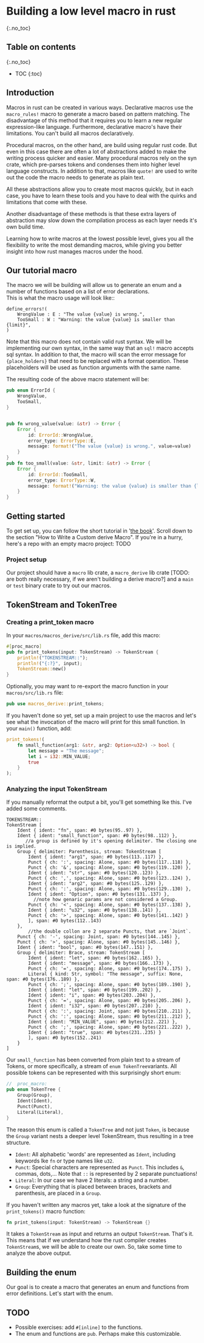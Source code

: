 # Building a low level macro in rust
{:.no_toc}
## Table on contents
{:.no_toc}
* TOC
{:toc}

## Introduction
Macros in rust can be created in various ways. Declarative macros use the `macro_rules!` macro 
to generate a macro based on pattern matching. The disadvantage of this method that it requires you 
to learn a new regular expression-like language.
Furthermore, declarative macro's have their limitations. You can't build all macros declaratively.

Procedural macros, on the other hand, are build using regular rust code. But even in this case there 
are often a lot of abstractions added to make the writing process quicker and easier. Many procedural 
macros rely on the syn crate, which pre-parses tokens and condenses them into higher level language constructs. 
In addition to that, macros like `quote!` are used to write out the code the macro needs to generate as plain text.

All these abstractions allow you to create most macros quickly, but in each case, you have to learn these tools
and you have to deal with the quirks and limitations that come with these.

Another disadvantage of these methods is that these extra layers of abstraction may slow down the compilation
process as each layer needs it's own build time.

Learning how to write macros at the lowest possible level, gives you all the flexibility to write the most 
demanding macros, while giving you better insight into how rust manages macros under the hood.

## Our tutorial macro
The macro we will be building will allow us to generate an enum and a number of functions based on a 
list of error declarations.\
This is what the macro usage will look like::
```
define_errors!(
    WrongValue : E : "The value {value} is wrong.",
    TooSmall : W : "Warning: the value {value} is smaller than {limit}",
)
```
Note that this macro does not contain valid rust syntax. We will be implementing our own syntax, 
in the same way that an `sql!` macro accepts sql syntax. 
In addition to that, the macro will scan the error message for `{place_holders}` that need to be replaced 
with a format operation. These placeholders will be used as function arguments with the same name.

The resulting code of the above macro statement will be:
```rust
pub enum ErrorId {
    WrongValue,
    TooSmall,
}


pub fn wrong_value(value: &str) -> Error {
    Error {
        id: ErrorId::WrongValue,
        error_type: ErrorType::E,
        message: format!("The value {value} is wrong.", value=value)
    }
}
pub fn too_small(value: &str, limit: &str) -> Error {
    Error {
        id: ErrorId::TooSmall,
        error_type: ErrorType::W,
        message: format!("Warning: the value {value} is smaller than {limit}", value=value, limit=limit)
    }
}
```

## Getting started

To get set up, you can follow the short tutorial in '[the book](https://doc.rust-lang.org/book/ch19-06-macros.html)'.
Scroll down to the section "How to Write a Custom derive Macro".
If you're in a hurry, here's a repo with an empty macro project: TODO

### Project setup
Our project should have a `macro` lib crate, a `macro_derive` lib crate 
[TODO: are both really necessary, if we aren't building a derive macro?]
and a `main` or `test` binary crate to try out our macros.

## TokenStream and TokenTree
### Creating a print_token macro
In your `macros/macros_derive/src/lib.rs` file, add this macro:

```rust
#[proc_macro]
pub fn print_tokens(input: TokenStream) -> TokenStream {
    println!("TOKENSTREAM::");
    println!("{:?}", input);
    TokenStream::new()
}
```

Optionally, you may want to re-export the macro function in your `macros/src/lib.rs` file:
```rust
pub use macros_derive::print_tokens;
```

If you haven't done so yet, set up a main project to use the macros and let's see what 
the invocation of the macro will print for this small function. In your `main()` function, add:
```rust
print_tokens!(
    fn small_function(arg1: &str, arg2: Option<u32>) -> bool {
        let message = "The message";
        let i = i32::MIN_VALUE;
        true
    }
);
```

### Analyzing the input TokenStream

If you manually reformat the output a bit, you'll get something lke this. I've added some comments.
```
TOKENSTREAM::
TokenStream [
    Ident { ident: "fn", span: #0 bytes(95..97) }, 
    Ident { ident: "small_function", span: #0 bytes(98..112) },
       //a group is defined by it's opening delimiter. The closing one is implied. 
    Group { delimiter: Parenthesis, stream: TokenStream [ 
        Ident { ident: "arg1", span: #0 bytes(113..117) }, 
        Punct { ch: ':', spacing: Alone, span: #0 bytes(117..118) }, 
        Punct { ch: '&', spacing: Alone, span: #0 bytes(119..120) }, 
        Ident { ident: "str", span: #0 bytes(120..123) }, 
        Punct { ch: ',', spacing: Alone, span: #0 bytes(123..124) }, 
        Ident { ident: "arg2", span: #0 bytes(125..129) }, 
        Punct { ch: ':', spacing: Alone, span: #0 bytes(129..130) }, 
        Ident { ident: "Option", span: #0 bytes(131..137) }, 
          //note how genaric params are not considered a Group.
        Punct { ch: '<', spacing: Alone, span: #0 bytes(137..138) }, 
        Ident { ident: "u32", span: #0 bytes(138..141) }, 
        Punct { ch: '>', spacing: Alone, span: #0 bytes(141..142) }
        ], span: #0 bytes(112..143) 
    }, 
        //the double collon are 2 separate Puncts, that are `Joint`.
    Punct { ch: '-', spacing: Joint, span: #0 bytes(144..145) }, 
    Punct { ch: '>', spacing: Alone, span: #0 bytes(145..146) }, 
    Ident { ident: "bool", span: #0 bytes(147..151) }, 
    Group { delimiter: Brace, stream: TokenStream [
        Ident { ident: "let", span: #0 bytes(162..165) }, 
        Ident { ident: "message", span: #0 bytes(166..173) }, 
        Punct { ch: '=', spacing: Alone, span: #0 bytes(174..175) }, 
        Literal { kind: Str, symbol: "The message", suffix: None, span: #0 bytes(176..189) }, 
        Punct { ch: ';', spacing: Alone, span: #0 bytes(189..190) }, 
        Ident { ident: "let", span: #0 bytes(199..202) }, 
        Ident { ident: "i", span: #0 bytes(203..204) }, 
        Punct { ch: '=', spacing: Alone, span: #0 bytes(205..206) }, 
        Ident { ident: "i32", span: #0 bytes(207..210) }, 
        Punct { ch: ':', spacing: Joint, span: #0 bytes(210..211) },
        Punct { ch: ':', spacing: Alone, span: #0 bytes(211..212) }, 
        Ident { ident: "MIN_VALUE", span: #0 bytes(212..221) }, 
        Punct { ch: ';', spacing: Alone, span: #0 bytes(221..222) }, 
        Ident { ident: "true", span: #0 bytes(231..235) }
        ], span: #0 bytes(152..241) 
    }
]
```

Our `small_function` has been converted from plain text to a stream of Tokens, or more specifically, 
a stream of `enum TokenTree`variants. All possible tokens can be represented with this surprisingly short enum:
```rust
//  proc_macro:
pub enum TokenTree {
    Group(Group),
    Ident(Ident),
    Punct(Punct),
    Literal(Literal),
}
```
The reason this enum is called a `TokenTree` and not just `Token`, is because the `Group` variant nests a deeper
level TokenStream, thus resulting in a tree structure.

* `Ident`: All alphabetic 'words' are represented as `Ident`, including keywords lke `fn` or type names like `u32`.
* `Punct`: Special characters are represented as `Punct`. This includes `&`, commas, dots,... Note that `::` is represented by 2 separate punctuations!
* `Literal`: In our case we have 2 literals: a string and a number.
* `Group`: Everything that is placed between braces, brackets and parenthesis, are placed in a `Group`.

If you haven't written any macros yet, take a look at the signature of the `print_tokens()` macro function:
```rust
fn print_tokens(input: TokenStream) -> TokenStream {}
```
It takes a `TokenStream` as input and returns an output `TokenStream`. That's it. This means that if we understand 
how the rust compiler creates `TokenStream`s, we will be able to create our own. So, take some time to analyze
the above output.

## Building the enum

Our goal is to create a macro that generates an enum and functions from error definitions.
Let's start with the enum.

## TODO
* Possible exercises: add `#[inline]` to the functions.
* The enum and functions are `pub`. Perhaps make this customizable.